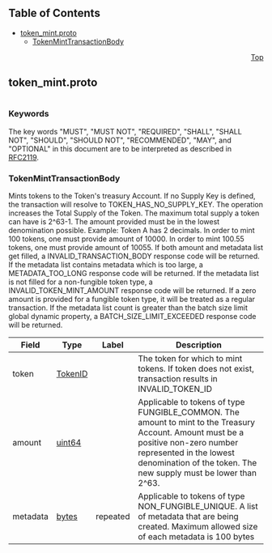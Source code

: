 ## Table of Contents

- [token_mint.proto](#token_mint-proto)
    - [TokenMintTransactionBody](#proto-TokenMintTransactionBody)
  



<a name="token_mint-proto"></a>
<p align="right"><a href="#top">Top</a></p>

## token_mint.proto
#

### Keywords
The key words "MUST", "MUST NOT", "REQUIRED", "SHALL", "SHALL NOT",
"SHOULD", "SHOULD NOT", "RECOMMENDED", "MAY", and "OPTIONAL" in this
document are to be interpreted as described in [RFC2119](https://www.ietf.org/rfc/rfc2119).


<a name="proto-TokenMintTransactionBody"></a>

### TokenMintTransactionBody
Mints tokens to the Token's treasury Account. If no Supply Key is defined, the transaction will
resolve to TOKEN_HAS_NO_SUPPLY_KEY.
The operation increases the Total Supply of the Token. The maximum total supply a token can have
is 2^63-1.
The amount provided must be in the lowest denomination possible. Example:
Token A has 2 decimals. In order to mint 100 tokens, one must provide amount of 10000. In order
to mint 100.55 tokens, one must provide amount of 10055.
If both amount and metadata list get filled, a INVALID_TRANSACTION_BODY response code will be
returned.
If the metadata list contains metadata which is too large, a METADATA_TOO_LONG response code will
be returned.
If the metadata list is not filled for a non-fungible token type, a INVALID_TOKEN_MINT_AMOUNT response
code will be returned.
If a zero amount is provided for a fungible token type, it will be treated as a regular transaction.
If the metadata list count is greater than the batch size limit global dynamic property, a
BATCH_SIZE_LIMIT_EXCEEDED response code will be returned.


| Field | Type | Label | Description |
| ----- | ---- | ----- | ----------- |
| token | [TokenID](#proto-TokenID) |  | The token for which to mint tokens. If token does not exist, transaction results in INVALID_TOKEN_ID |
| amount | [uint64](#uint64) |  | Applicable to tokens of type FUNGIBLE_COMMON. The amount to mint to the Treasury Account. Amount must be a positive non-zero number represented in the lowest denomination of the token. The new supply must be lower than 2^63. |
| metadata | [bytes](#bytes) | repeated | Applicable to tokens of type NON_FUNGIBLE_UNIQUE. A list of metadata that are being created. Maximum allowed size of each metadata is 100 bytes |





 <!-- end messages -->

 <!-- end enums -->

 <!-- end HasExtensions -->

 <!-- end services -->


